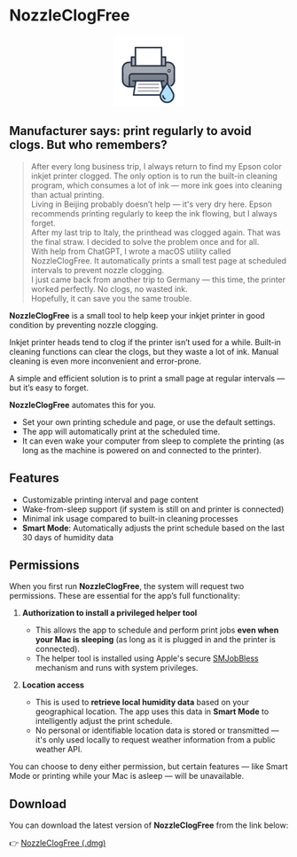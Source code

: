 # NozzleClogFree

<p align="center">
  <img src="https://github.com/simonwan1980/NozzleClogFree/blob/main/icon/icon.png" width="128" height="128" alt="NozzleClogFree Icon">
</p>


## Manufacturer says: print regularly to avoid clogs. But who remembers?


> After every long business trip, I always return to find my Epson color inkjet printer clogged. The only option is to run the built-in cleaning program, which consumes a lot of ink — more ink goes into cleaning than actual printing.  
> Living in Beijing probably doesn’t help — it's very dry here. Epson recommends printing regularly to keep the ink flowing, but I always forget.  
> After my last trip to Italy, the printhead was clogged again. That was the final straw. I decided to solve the problem once and for all.  
> With help from ChatGPT, I wrote a macOS utility called NozzleClogFree. It automatically prints a small test page at scheduled intervals to prevent nozzle clogging.  
> I just came back from another trip to Germany — this time, the printer worked perfectly. No clogs, no wasted ink.  
> Hopefully, it can save you the same trouble.  



**NozzleClogFree** is a small tool to help keep your inkjet printer in good condition by preventing nozzle clogging.

Inkjet printer heads tend to clog if the printer isn’t used for a while. Built-in cleaning functions can clear the clogs, but they waste a lot of ink. Manual cleaning is even more inconvenient and error-prone.

A simple and efficient solution is to print a small page at regular intervals — but it’s easy to forget.

**NozzleClogFree** automates this for you.

- Set your own printing schedule and page, or use the default settings.
- The app will automatically print at the scheduled time.
- It can even wake your computer from sleep to complete the printing (as long as the machine is powered on and connected to the printer).



## Features

- Customizable printing interval and page content
- Wake-from-sleep support (if system is still on and printer is connected)
- Minimal ink usage compared to built-in cleaning processes
- **Smart Mode**: Automatically adjusts the print schedule based on the last 30 days of humidity data



## Permissions

When you first run **NozzleClogFree**, the system will request two permissions. These are essential for the app’s full functionality:

1. **Authorization to install a privileged helper tool**  
   - This allows the app to schedule and perform print jobs **even when your Mac is sleeping** (as long as it is plugged in and the printer is connected).
   - The helper tool is installed using Apple's secure [SMJobBless](https://developer.apple.com/documentation/servicemanagement/1431078-smjobbless) mechanism and runs with system privileges.

2. **Location access**  
   - This is used to **retrieve local humidity data** based on your geographical location. The app uses this data in **Smart Mode** to intelligently adjust the print schedule.
   - No personal or identifiable location data is stored or transmitted — it's only used locally to request weather information from a public weather API.

You can choose to deny either permission, but certain features — like Smart Mode or printing while your Mac is asleep — will be unavailable.



## Download

You can download the latest version of **NozzleClogFree** from the link below:

👉 [NozzleClogFree (.dmg)](https://github.com/simonwan1980/nozzleclogfree/releases/download/v2.8.0/NozzleClogFree.dmg)

